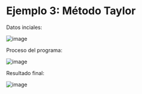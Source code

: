 # Ejemplo 3: Método Taylor

Datos inciales:

![image](https://github.com/22030130/Numerical-Methods-/assets/147437999/89ab4cbd-e6a2-47bf-a487-a3ae6e0f6e13)

Proceso del programa:

![image](https://github.com/22030130/Numerical-Methods-/assets/147437999/43b6e3f3-da34-4939-8110-de4d709021f2)

Resultado final:

![image](https://github.com/22030130/Numerical-Methods-/assets/147437999/2f02c901-d899-4f93-94c2-e4e126234d94)


